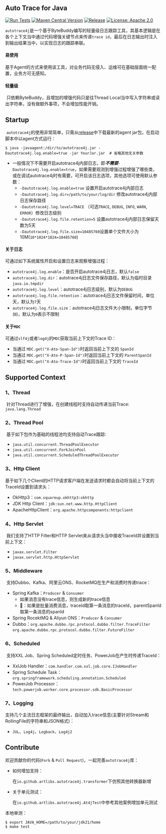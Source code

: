## Auto Trace for Java
[![Run Tests](https://github.com/artlibs/autotrace4j/actions/workflows/testing.yml/badge.svg)](https://github.com/artlibs/autotrace4j/actions/workflows/testing.yml)  [![Maven Central Version](https://img.shields.io/maven-central/v/io.github.artlibs/autotrace4j)](https://central.sonatype.com/artifact/io.github.artlibs/autotrace4j)  [![Release](https://img.shields.io/github/release/artlibs/autotrace4j.svg?style=flat-square)](https://github.com/artlibs/autotrace4j/releases)  [![License: Apache 2.0](https://img.shields.io/badge/license-Apache%202.0-blue.svg?style=flat)](https://www.apache.org/licenses/LICENSE-2.0)

​	`autotrace4j`是一个基于ByteBuddy编写的轻量级日志跟踪工具，其基本逻辑是在各个上下文当中通过代码增强关键节点来传递`trace id`，最后在日志输出时注入到输出结果当中，以实现日志的跟踪串联。

#### 易使用

​	基于Agent的方式来使用该工具，对业务代码无侵入、运维可在基础层面统一配置，业务方可无感知。

#### 轻量级

​	只依赖ByteBuddy，且增加的增强代码只是往Thread Local当中写入字符串或读出字符串，没有做额外事项，不会增加性能开销。

## Startup

​	`autotrace4j`的使用非常简单，只需从[release](https://github.com/artlibs/autotrace4j/releases)中下载最新的agent jar包，在启动脚本中以agent方式运行：

```shell
$ java -javaagent:/dir/to/autotrace4j.jar -Dautotrace4j.log.enable=true -jar YourJar.jar  # 省略其他无关参数
```

-   一般情况下不需要开启autotrace4j内部日志，即***不需要***`-Dautotrace4j.log.enable=true`，如果需要观测到增强过程增强了哪些类，或在调试autotrace4j时有需要，可开启该日志选项，其他选项可使用默认参数：
    -   `-Dautotrace4j.log.enable=true` 设置开启autotrace4j内部日志
    -   `-Dautotrace4j.log.dir=/path/to/your/log/dir` 修改autotrace4j内部日志保存路径
    -   `-Dautotrace4j.log.level=TRACE` （可选`TRACE`, `DEBUG`, `INFO`, `WARN`, `ERROR`）修改日志级别
    -   `-Dautotrace4j.log.file.retention=5` 设置autotrace4j内部日志保留天数为5天
    -   `-Dautotrace4j.log.file.size=10485760`设置单个文件大小为10M(`10*1024*1024=10485760`)

#### 关于日志

可通过如下系统属性开启和设置日志来观察增强过程：

-   `autotrace4j.log.enable`：是否开启autotrace4j日志，默认`false`
-   `autotrace4j.log.dir`：autotrace4j日志文件保存路径，默认为临时目录`java.io.tmpdir`
-   `autotrace4j.log.level`：autotrace4j日志级别，默认为`DEBUG`
-   `autotrace4j.log.file.retention`：autotrace4j日志文件保留时间，单位天，默认为`7`天
-   `autotrace4j.log.file.size`：autotrace4j日志文件大小限制，单位字节(`B`)，默认为`0`表示不限制

#### 关于`MDC`

可通过`slf4j`或者`log4j`的`MDC`获取当前上下文的Trace ID：

-   当通过 `MDC.get("X-Ato-Span-Id")`时返回当前上下文的 `SpanId`
-   当通过 `MDC.get("X-Ato-P-Span-Id")`时返回当前上下文的 `ParentSpanId`
-   当通过 `MDC.get("X-Ato-Trace-Id")`时返回当前上下文的 `TraceId`

## Supported Context

### 1、Thread

​	针对Thread进行了增强，在创建线程时支持自动传递当前Trace: `java.lang.Thread`

### 2、Thread Pool

​	基于如下包作为基础的线程池均支持自动Trace跟踪:

-   `java.util.concurrent.ThreadPoolExecutor`
-   `java.util.concurrent.ForkJoinPool`
-   `java.util.concurrent.ScheduledThreadPoolExecutor`

### 3、Http Client

​	基于如下几个Client的HTTP请求客户端在发送请求时都会自动将当前上下文的TraceId设置到请求头：

-   OkHttp3：`com.squareup.okhttp3:okhttp`
-   JDK Http Client：`jdk:sun.net.www.http.HttpClient`
-   ApacheHttpClient：`org.apache.httpcomponents:httpclient`

### 4、Http Servlet

​	我们支持了HTTP Filter和HTTP Servlet来从请求头当中接收TraceId并设置到当前上下文：

-   `javax.servlet.Filter`
-   `javax.servlet.http.HttpServlet`

### 5、Middleware

​	支持Dubbo、Kafka、阿里云ONS、RocketMQ在生产和消费时传递trace：

-   Spring Kafka：`Producer` & `Consumer`
    -   如果消息没有trace信息，则生成新的trace信息
    -   📢：如果是批量消费消息，traceId取第一条消息的traceId，parentSpanId取第一条消息的spanId
-   Spring RocektMQ & Aliyun ONS：`Producer` & `Consumer`
-   Dubbo：`org.apache.dubbo.rpc.protocol.dubbo.filter.TraceFilter`
                   `org.apache.dubbo.rpc.protocol.dubbo.filter.FutureFilter`

### 6、Scheduled

​	支持XXL Job、Spring Scheduled定时任务、PowerJob在产生时传递TraceId：

-   XxlJob Handler：`com.handler.com.xxl.job.core.IJobHandler`
- Spring Schedule Task：`org.springframework.scheduling.annotation.Scheduled`
- PowerJob Processor：`tech.powerjob.worker.core.processor.sdk.BasicProcessor`

### 7、Logging

​	支持几个主流日志框架的最终输出，自动加入trace信息(主要针对Stream和RollingFile的字符串和JSON格式)：

-   `JUL`、`Log4j`、`Logback`、`Log4j2`

## Contribute

欢迎贡献你的代码(`Fork` & `Pull Request`)，一起完善`autotrace4j`库：

-   如何增加支持：

    在`io.github.artlibs.autotrace4j.transformer`下仿照其他转换器新增

-   关于单元测试：

    在`io.github.artlibs.autotrace4j.At4jTest`中参考其他案例增加单元测试

本地单测：

```shell
$ export JAVA_HOME=/path/to/your/jdk21/home
$ make test
```

